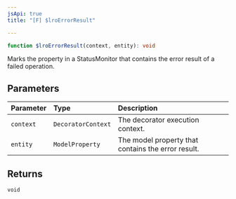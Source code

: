 ```yaml
---
jsApi: true
title: "[F] $lroErrorResult"

---
```

```ts
function $lroErrorResult(context, entity): void
```

Marks the property in a StatusMonitor that contains the error result
of a failed operation.

## Parameters

| Parameter | Type | Description |
| :------ | :------ | :------ |
| `context` | `DecoratorContext` | The decorator execution context. |
| `entity` | `ModelProperty` | The model property that contains the error result. |

## Returns

`void`
